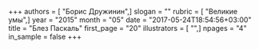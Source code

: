 +++
authors = [ "Борис Дружинин",]
slogan = ""
rubric = [ "Великие умы",]
year = "2015"
month = "05"
date = "2017-05-24T18:54:56+03:00"
title = "Блез Паскаль"
first_page = "20"
illustrators = [ "",]
npages = "4"
in_sample = false
+++

